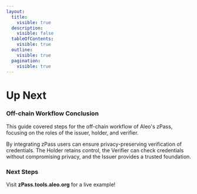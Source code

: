 ```yaml
---
layout:
  title:
    visible: true
  description:
    visible: false
  tableOfContents:
    visible: true
  outline:
    visible: true
  pagination:
    visible: true
---
```


# Up Next

### Off-chain Workflow Conclusion

This guide covered steps for the off-chain workflow of Aleo's zPass, focusing on the roles of the issuer, holder, and verifier.&#x20;

By integrating zPass users can ensure privacy-preserving verification of credentials. The Holder retains control, the Verifier can check credentials without compromising privacy, and the Issuer provides a trusted foundation.

### **Next Steps**

Visit **zPass.tools.aleo.org** for a live example!

